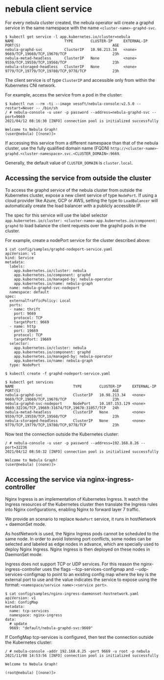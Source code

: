 # nebula client service

For every nebula cluster created, the nebula operator will create a graphd service in the same namespace with the name `<cluster-name>-graphd-svc`.

```shell script
$ kubectl get service -l app.kubernetes.io/cluster=nebula
NAME                       TYPE        CLUSTER-IP     EXTERNAL-IP   PORT(S)                                          AGE
nebula-graphd-svc          ClusterIP   10.98.213.34   <none>        9669/TCP,19669/TCP,19670/TCP                     23h
nebula-metad-headless      ClusterIP   None           <none>        9559/TCP,19559/TCP,19560/TCP                     23h
nebula-storaged-headless   ClusterIP   None           <none>        9779/TCP,19779/TCP,19780/TCP,9778/TCP            23h
```

The client service is of type `ClusterIP` and accessible only from within the Kubernetes CNI network.

For example, access the service from a pod in the cluster:

```shell script
$ kubectl run --rm -ti --image vesoft/nebula-console:v2.5.0 --restart=Never -- /bin/sh
/ # nebula-console -u user -p password --address=nebula-graphd-svc --port=9669
2021/04/12 08:16:30 [INFO] connection pool is initialized successfully

Welcome to Nebula Graph!
(user@nebula) [(none)]> 
```

If accessing this service from a different namespace than that of the nebula cluster, use the fully qualified domain name (FQDN) `http://<cluster-name>-graphd.<cluster-namespace>.svc.<CLUSTER_DOMAIN>:9669`.

Generally, the default value of `CLUSTER_DOMAIN` is `cluster.local`.

## Accessing the service from outside the cluster

To access the graphd service of the nebula cluster from outside the Kubernetes cluster, expose a new client service of type `NodePort`. If using a cloud provider like Azure, GCP or AWS, setting the type to `LoadBalancer` will automatically create the load balancer with a publicly accessible IP.

The spec for this service will use the label selector `app.kubernetes.io/cluster: <cluster-name>` `app.kubernetes.io/component: graphd` to load balance the client requests over the graphd pods in the cluster.

For example, create a nodePort service for the cluster described above:

```shell script
$ cat config/samples/graphd-nodeport-service.yaml
apiVersion: v1
kind: Service
metadata:
  labels:
    app.kubernetes.io/cluster: nebula
    app.kubernetes.io/component: graphd
    app.kubernetes.io/managed-by: nebula-operator
    app.kubernetes.io/name: nebula-graph
  name: nebula-graphd-svc-nodeport
  namespace: default
spec:
  externalTrafficPolicy: Local
  ports:
  - name: thrift
    port: 9669
    protocol: TCP
    targetPort: 9669
  - name: http
    port: 19669
    protocol: TCP
    targetPort: 19669
  selector:
    app.kubernetes.io/cluster: nebula
    app.kubernetes.io/component: graphd
    app.kubernetes.io/managed-by: nebula-operator
    app.kubernetes.io/name: nebula-graph
  type: NodePort

$ kubectl create -f graphd-nodeport-service.yaml
```

```shell script
$ kubectl get services
NAME                           TYPE        CLUSTER-IP     EXTERNAL-IP   PORT(S)                                          AGE
nebula-graphd-svc              ClusterIP   10.98.213.34   <none>        9669/TCP,19669/TCP,19670/TCP                     23h
nebula-graphd-svc-nodeport     NodePort    10.107.153.129 <none>        9669:32236/TCP,19669:31674/TCP,19670:31057/TCP   24h
nebula-metad-headless          ClusterIP   None           <none>        9559/TCP,19559/TCP,19560/TCP                     23h
nebula-storaged-headless       ClusterIP   None           <none>        9779/TCP,19779/TCP,19780/TCP,9778/TCP            23h
```

Now test the connection outside the Kubernetes cluster:

```shell script
/ # nebula-console -u user -p password --address=192.168.8.26 --port=32236
2021/04/12 08:50:32 [INFO] connection pool is initialized successfully

Welcome to Nebula Graph!
(user@nebula) [(none)]> 
```

## Accessing the service via nginx-ingress-controller
Nginx Ingress is an implementation of Kubernetes Ingress. It watch the Ingress resources of the Kubernetes cluster then translate the Ingress rules into Nginx configurations, enabling Nginx to forward layer 7 traffic.

We provide an scenario to replace `NodePort` service, it runs in hostNetwork + daemonSet mode.

As hostNetwork is used, the Nginx Ingress pods cannot be scheduled to the same node. In order to avoid listening port conflicts, some nodes can be selected and labeled as edge nodes in advance, which are specially used to deploy Nginx Ingress.  Nginx Ingress is then deployed on these nodes in DaemonSet mode.

Ingress does not support TCP or UDP services. For this reason the nginx-ingress-controller uses the flags --tcp-services-configmap and --udp-services-configmap to point to an existing config map where the key is the external port to use and the value indicates the service to expose using the format: `<namespace/service name>:<service port>`.

```shell script
$ cat config/samples/nginx-ingress-daemonset-hostnetwork.yaml
apiVersion: v1
kind: ConfigMap
metadata:
  name: tcp-services
  namespace: nginx-ingress
data:
  # update 
  9669: "default/nebula-graphd-svc:9669"
```  

If ConfigMap tcp-services is configured, then test the connection outside the Kubernetes cluster:

```shell script
/ # nebula-console -addr 192.168.8.25 -port 9669 -u root -p nebula
2021/11/08 14:53:56 [INFO] connection pool is initialized successfully

Welcome to Nebula Graph!

(root@nebula) [(none)]> 
```
